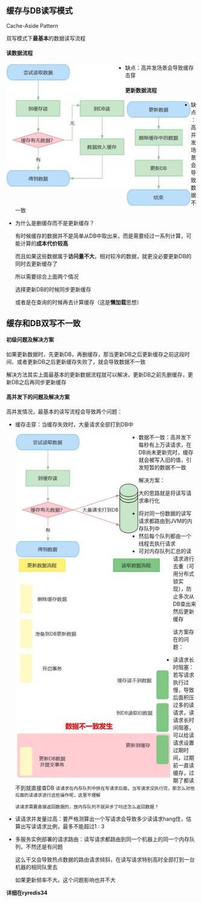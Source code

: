 ## 缓存与DB读写模式

Cache-Aside Pattern

双写模式下**最基本**的数据读写流程

#### 读数据流程

<img src=".\pic\双写读数据流程.jpg" style="zoom:80%; float:left" />

- 缺点：高并发场景会导致缓存击穿



#### 更新数据流程

<img src=".\pic\双写更新数据流程.jpg" style="zoom:80%; float:left" />

- 缺点：高并发场景会导致数据不一致

- 为什么是删缓存而不是更新缓存？

  有时候缓存的数据并不是简单从DB中取出来，而是需要经过一系列计算，可能计算的**成本代价较高**

  而且如果这些数据属于**访问量不大**，相对较冷的数据，就更没必要更新DB的同时去更新缓存了
  
  所以需要综合上面两个情况
  
  选择更新DB的时候同步更新缓存
  
  或者是在查询的时候再去计算缓存（这是**懒加载**思想）
  
  







## 缓存和DB双写不一致

#### 初级问题及解决方案

如果更新数据时，先更新DB，再删缓存，那当更新DB之后更新缓存之前这段时间、或者更新DB之后更新缓存失败了，就会导致数据不一致

解决方法其实上面最基本的更新数据流程就可以解决，更新DB之前先删缓存，更新DB之后再同步更新缓存



#### 高并发下的问题及解决方案

高并发情况，最基本的读写流程会导致两个问题：

- 缓存击穿：当缓存失效时，大量请求全部打到DB中

  <img src=".\pic\缓存击穿.jpg" style="zoom:80%; float:left" />

  

- 数据不一致：高并发下每秒有上万读请求，在DB尚未更新完时，缓存就会被写入旧的值，引发短暂的数据不一致

  <img src=".\pic\双写不一致时序图.jpg" style="zoom:80%; float:left" />



解决方案：

大的思路就是将读写请求串行化

- 将对同一份数据的读写请求都路由到JVM的内存队列中
- 然后每个队列都由一个线程去执行请求
- 可对内存队列汇总的读请求进行去重（可用分布式锁实现），防止多次从DB查出来然后更新缓存

该方案存在的问题：

- 读请求长时阻塞：若写请求执行过慢，导致后面积压过多的读请求，读请求长时间阻塞，可以给读请求设置过期时间，过期前一直读缓存，过期了都读不到就直接查DB `读请求在内存队列中排在写请求后面，当写请求没执行完，那怎么对他后面的读请求进行这些操作呢，这里不理解`

  `读请求需要直接返回数据的，放内存队列不就异步了吗还怎么返回数据？`

- 读请求并发量过高：要严格测算出一个写请求会导致多少读请求hang住，估算出写读请求比例，最多不能超过1 : 3

- 多服务实例部署的请求路由：读写请求都路由到同一个机器上的同一个内存队列，不然还是有问题

  这么干又会导致热点数据的路由请求倾斜，在读写请求特别高时全部打到一台机器的相同队里去

  如果更新频率不大，这个问题影响也并不大

**详细在ryredis34**









